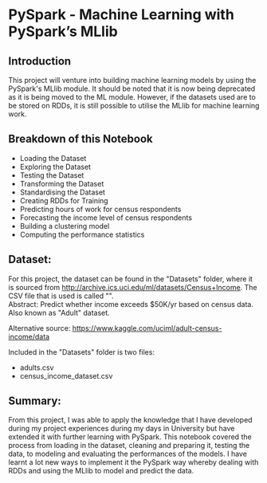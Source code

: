# PySpark - Machine Learning with PySpark’s MLlib

## Introduction

This project will venture into building machine learning models by using the PySpark's MLlib module. It should be noted that it is now being deprecated as it is being moved to the ML module. However, if the datasets used are to be stored on RDDs, it is still possible to utilise the MLlib for machine learning work. 

## Breakdown of this Notebook

- Loading the Dataset
- Exploring the Dataset
- Testing the Dataset
- Transforming the Dataset
- Standardising the Dataset
- Creating RDDs for Training
- Predicting hours of work for census respondents
- Forecasting the income level of census respondents
- Building a clustering model
- Computing the performance statistics


## Dataset:

For this project, the dataset can be found in the "Datasets" folder, where it is sourced from http://archive.ics.uci.edu/ml/datasets/Census+Income. The CSV file that is used is called "". \
Abstract: Predict whether income exceeds $50K/yr based on census data. Also known as "Adult" dataset. 

Alternative source: https://www.kaggle.com/uciml/adult-census-income/data

Included in the "Datasets" folder is two files:
- adults.csv
- census_income_dataset.csv

## Summary:

From this project, I was able to apply the knowledge that I have developed during my project experiences during my days in University but have extended it with further learning with PySpark. This notebook covered the process from loading in the dataset, cleaning and preparing it, testing the data, to modeling and evaluating the performances of the models. I have learnt a lot new ways to implement it the PySpark way whereby dealing with RDDs and using the MLlib to model and predict the data. 
